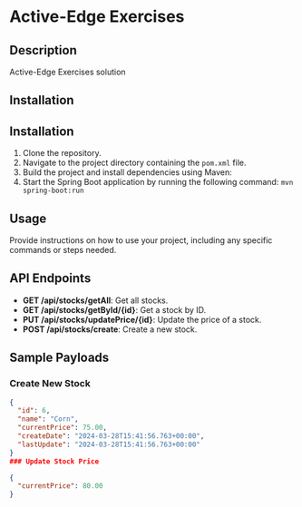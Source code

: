 # Active-Edge Exercises

## Description
Active-Edge Exercises solution


## Installation
## Installation
1. Clone the repository.
2. Navigate to the project directory containing the `pom.xml` file.
3. Build the project and install dependencies using Maven:
4. Start the Spring Boot application by running the following command:
`mvn spring-boot:run`




## Usage
Provide instructions on how to use your project, including any specific commands or steps needed.

## API Endpoints
- **GET /api/stocks/getAll**: Get all stocks.
- **GET /api/stocks/getById/{id}**: Get a stock by ID.
- **PUT /api/stocks/updatePrice/{id}**: Update the price of a stock.
- **POST /api/stocks/create**: Create a new stock.

## Sample Payloads
### Create New Stock
```json
{
  "id": 6,
  "name": "Corn",
  "currentPrice": 75.00,
  "createDate": "2024-03-28T15:41:56.763+00:00",
  "lastUpdate": "2024-03-28T15:41:56.763+00:00"
}
### Update Stock Price

{
  "currentPrice": 80.00
}